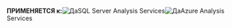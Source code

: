 **ПРИМЕНЯЕТСЯ к:**![Да](media/yes.png)SQL Server Analysis Services![Да](media/yes.png)Azure Analysis Services